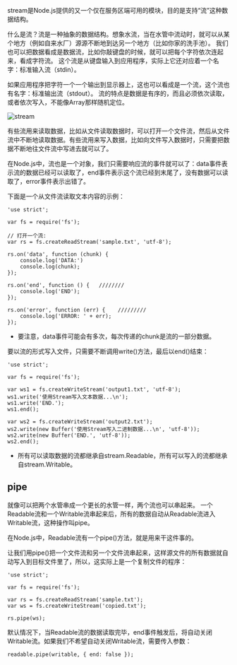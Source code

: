 stream是Node.js提供的又一个仅在服务区端可用的模块，目的是支持“流”这种数据结构。

什么是流？流是一种抽象的数据结构。想象水流，当在水管中流动时，就可以从某个地方（例如自来水厂）源源不断地到达另一个地方（比如你家的洗手池）。
我们也可以把数据看成是数据流，比如你敲键盘的时候，就可以把每个字符依次连起来，看成字符流。
这个流是从键盘输入到应用程序，实际上它还对应着一个名字：标准输入流（stdin）。

如果应用程序把字符一个一个输出到显示器上，这也可以看成是一个流，这个流也有名字：标准输出流（stdout）。
流的特点是数据是有序的，而且必须依次读取，或者依次写入，不能像Array那样随机定位。

![stream](\img\stream.png)

有些流用来读取数据，比如从文件读取数据时，可以打开一个文件流，然后从文件流中不断地读取数据。有些流用来写入数据，比如向文件写入数据时，只需要把数据不断地往文件流中写进去就可以了。

在Node.js中，流也是一个对象，我们只需要响应流的事件就可以了：data事件表示流的数据已经可以读取了，end事件表示这个流已经到末尾了，没有数据可以读取了，error事件表示出错了。

下面是一个从文件流读取文本内容的示例：
```
'use strict';

var fs = require('fs');

// 打开一个流:
var rs = fs.createReadStream('sample.txt', 'utf-8');

rs.on('data', function (chunk) {
    console.log('DATA:')
    console.log(chunk);
});

rs.on('end', function () {   ////////
    console.log('END');
});

rs.on('error', function (err) {    /////////
    console.log('ERROR: ' + err);
});
```

- 要注意，data事件可能会有多次，每次传递的chunk是流的一部分数据。

要以流的形式写入文件，只需要不断调用write()方法，最后以end()结束：

```
'use strict';

var fs = require('fs');

var ws1 = fs.createWriteStream('output1.txt', 'utf-8');
ws1.write('使用Stream写入文本数据...\n');
ws1.write('END.');
ws1.end();

var ws2 = fs.createWriteStream('output2.txt');
ws2.write(new Buffer('使用Stream写入二进制数据...\n', 'utf-8'));
ws2.write(new Buffer('END.', 'utf-8'));
ws2.end();
```

- 所有可以读取数据的流都继承自stream.Readable，所有可以写入的流都继承自stream.Writable。

## pipe

就像可以把两个水管串成一个更长的水管一样，两个流也可以串起来。
一个Readable流和一个Writable流串起来后，所有的数据自动从Readable流进入Writable流，这种操作叫pipe。

在Node.js中，Readable流有一个pipe()方法，就是用来干这件事的。

让我们用pipe()把一个文件流和另一个文件流串起来，这样源文件的所有数据就自动写入到目标文件里了，所以，这实际上是一个复制文件的程序：
```
'use strict';

var fs = require('fs');

var rs = fs.createReadStream('sample.txt');
var ws = fs.createWriteStream('copied.txt');

rs.pipe(ws);
```

默认情况下，当Readable流的数据读取完毕，end事件触发后，将自动关闭Writable流。如果我们不希望自动关闭Writable流，需要传入参数：
```
readable.pipe(writable, { end: false });
```

